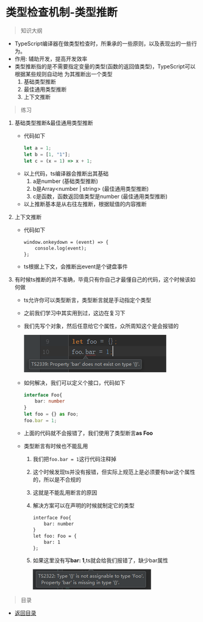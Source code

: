 # 类型检查机制-类型推断

> 知识大纲
* TypeScript编译器在做类型检查时，所秉承的一些原则，以及表现出的一些行为。
* 作用: 辅助开发，提高开发效率
* 类型推断指的是不需要指定变量的类型(函数的返回值类型)，TypeScript可以根据某些规则自动地
    为其推断出一个类型
    1. 基础类型推断
    2. 最佳通用类型推断
    3. 上下文推断

> 练习
1. 基础类型推断&最佳通用类型推断
    * 代码如下
        ```typescript
        let a = 1;
        let b = [1, "1"];
        let c = (x = 1) => x + 1;
        ```
    * 以上代码，ts编译器会推断出其基础
        1. a是number (基础类型推断)
        2. b是Array<number | string> (最佳通用类型推断)
        3. c是函数，函数返回值类型是number (最佳通用类型推断)
    * 以上推断基本是从右往左推断，根据赋值的内容推断
    
2. 上下文推断
    * 代码如下
        ```
        window.onkeydown = (event) => {
            console.log(event);
        };
        ```          
    * ts根据上下文，会推断出event是个键盘事件    
    
3. 有时候ts推断的并不准确，毕竟只有你自己才最懂自己的代码，这个时候该如何做
    * ts允许你可以类型断言，类型断言就是手动指定个类型
    * 之前我们学习中其实用到过，这边在复习下
    * 我们先写个对象，然后任意给它个属性，众所周知这个是会报错的
    
        ![](./images/任意个对象给个任意的属性报错.jpg)
    
    * 如何解决，我们可以定义个接口，代码如下
        ```typescript
        interface Foo{
            bar: number
        }
        let foo = {} as Foo;
        foo.bar = 1;
        ```    
    * 上面的代码就不会报错了，我们使用了类型断言**as Foo**   
    * 类型断言有时候也不能乱用
        1. 我们把`foo.bar = 1`这行代码注释掉
        2. 这个时候发现ts并没有报错，但实际上规范上是必须要有bar这个属性的，所以是不合规的
        3. 这就是不能乱用断言的原因
        4. 解决方案可以在声明的时候就制定它的类型
            ```
            interface Foo{
                bar: number
            }
            let foo: Foo = {
                bar: 1
            };
            ``` 
        5. 如果这里没有写**bar: 1**,ts就会给我们报错了，缺少bar属性 
        
            ![](./images/指定接口类型报错信息.jpg)   

> 目录

* [返回目录](../../README.md)            
